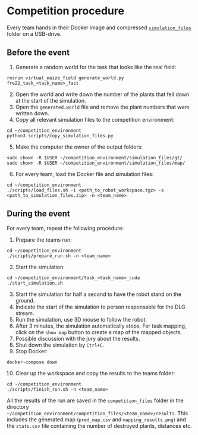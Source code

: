 # Competition procedure
Every team hands in their Docker image and compressed [`simulation_files`](../simulation_files/) folder on a USB-drive. 

## Before the event
1. Generate a random world for the task that looks like the real field:
```
rosrun virtual_maize_field generate_world.py fre22_task_<task_name>_fast
```
2. Open the world and write down the number of the plants that fell down at the start of the simulation.
3. Open the `generated.world` file and remove the plant numbers that were written down.
4. Copy all relevant simulation files to the competition environment:
```
cd ~/competition_environment
python3 scripts/copy_simulation_files.py
```
5. Make the computer the owner of the output folders:
```
sudo chown -R $USER ~/competition_environment/simulation_files/gt/
sudo chown -R $USER ~/competition_environment/simulation_files/map/
```
6. For every team, load the Docker file and simulation files:
```
cd ~/competition_environment
./scripts/load_files.sh -i <path_to_robot_workspace.tgz> -s <path_to_simulation_files.zip> -n <team_name>
```

## During the event
For every team, repeat the following procedure:
1. Prepare the teams run:
```
cd ~/competition_environment
./scripts/prepare_run.sh -n <team_name>
```
2. Start the simulation:
```
cd ~/competition_environment/task_<task_name>_cuda
./start_simulation.sh
```
3. Start the simulation for half a second to have the robot stand on the ground.
4. Indicate the start of the simulation to person responsable for the DLG stream.
5. Run the simulation, use 3D mouse to follow the robot.
6. After 3 minutes, the simulation automatically stops. For task mapping, click on the `show map` button to create a map of the mapped objects.
7. Possible discussion with the jury about the results.
8. Shut down the simulation by `Ctrl+C`.
9. Stop Docker:
```
docker-compose down
```
10. Clear up the workspace and copy the results to the teams folder:
```
cd ~/competition_environment
./scripts/finish_run.sh -n <team_name>
```

All the results of the run are saved in the `competition_files` folder in the directory `~/competition_environment/competition_files/<team_name>/results`. This includes the generated map (`pred_map.csv` and `mapping_results.png`) and the `stats.csv` file containing the number of destroyed plants, distances etc. 
